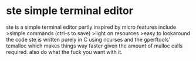 # ste simple terminal editor
ste is a simple terminal editor partly inspired by micro features include
	>simple commands (ctrl-s to save)
	>light on resources
	>easy to lookaround the code
ste is written purely in C using ncurses and the gperftools' tcmalloc which makes things way faster given the amount of malloc calls required.
also do what the fuck you want with it.